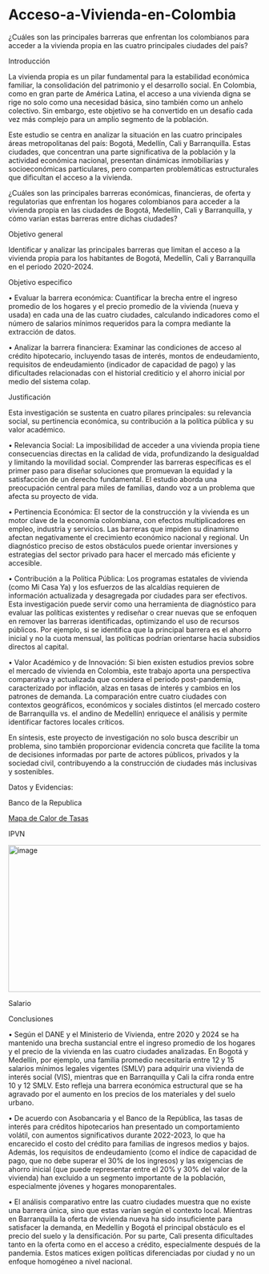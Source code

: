 # Acceso-a-Vivienda-en-Colombia
¿Cuáles son las principales barreras que enfrentan los colombianos para acceder a la vivienda propia en las cuatro principales ciudades del país?

Introducción 

La vivienda propia es un pilar fundamental para la estabilidad económica familiar, la consolidación del patrimonio y el desarrollo social. En Colombia, como en gran parte de América Latina, el acceso a una vivienda digna se rige no solo como una necesidad básica, sino también como un anhelo colectivo. Sin embargo, este objetivo se ha convertido en un desafío cada vez más complejo para un amplio segmento de la población.

Este estudio se centra en analizar la situación en las cuatro principales áreas metropolitanas del país: Bogotá, Medellín, Cali y Barranquilla. Estas ciudades, que concentran una parte significativa de la población y la actividad económica nacional, presentan dinámicas inmobiliarias y socioeconómicas particulares, pero comparten problemáticas estructurales que dificultan el acceso a la vivienda.

¿Cuáles son las principales barreras económicas, financieras, de oferta y regulatorias que enfrentan los hogares colombianos para acceder a la vivienda propia en las ciudades de Bogotá, Medellín, Cali y Barranquilla, y cómo varían estas barreras entre dichas ciudades?

Objetivo general

Identificar y analizar las principales barreras que limitan el acceso a la vivienda propia para los habitantes de Bogotá, Medellín, Cali y Barranquilla en el periodo 2020-2024.


Objetivo especifico 

•	Evaluar la barrera económica: Cuantificar la brecha entre el ingreso promedio de los hogares y el precio promedio de la vivienda (nueva y usada) en cada una de las cuatro ciudades, calculando indicadores como el número de salarios mínimos requeridos para la compra mediante la extracción de datos.

•	Analizar la barrera financiera: Examinar las condiciones de acceso al crédito hipotecario, incluyendo tasas de interés, montos de endeudamiento, requisitos de endeudamiento (indicador de capacidad de pago) y las dificultades relacionadas con el historial crediticio y el ahorro inicial por medio del sistema colap.

Justificación 

Esta investigación se sustenta en cuatro pilares principales: su relevancia social, su pertinencia económica, su contribución a la política pública y su valor académico.

•	Relevancia Social: La imposibilidad de acceder a una vivienda propia tiene consecuencias directas en la calidad de vida, profundizando la desigualdad y limitando la movilidad social. Comprender las barreras específicas es el primer paso para diseñar soluciones que promuevan la equidad y la satisfacción de un derecho fundamental. El estudio aborda una preocupación central para miles de familias, dando voz a un problema que afecta su proyecto de vida.

•	Pertinencia Económica: El sector de la construcción y la vivienda es un motor clave de la economía colombiana, con efectos multiplicadores en empleo, industria y servicios. Las barreras que impiden su dinamismo afectan negativamente el crecimiento económico nacional y regional. Un diagnóstico preciso de estos obstáculos puede orientar inversiones y estrategias del sector privado para hacer el mercado más eficiente y accesible.

•	Contribución a la Política Pública: Los programas estatales de vivienda (como Mi Casa Ya) y los esfuerzos de las alcaldías requieren de información actualizada y desagregada por ciudades para ser efectivos. Esta investigación puede servir como una herramienta de diagnóstico para evaluar las políticas existentes y rediseñar o crear nuevas que se enfoquen en remover las barreras identificadas, optimizando el uso de recursos públicos. Por ejemplo, si se identifica que la principal barrera es el ahorro inicial y no la cuota mensual, las políticas podrían orientarse hacia subsidios directos al capital.

•	Valor Académico y de Innovación: Si bien existen estudios previos sobre el mercado de vivienda en Colombia, este trabajo aporta una perspectiva comparativa y actualizada que considera el periodo post-pandemia, caracterizado por inflación, alzas en tasas de interés y cambios en los patrones de demanda. La comparación entre cuatro ciudades con contextos geográficos, económicos y sociales distintos (el mercado costero de Barranquilla vs. el andino de Medellín) enriquece el análisis y permite identificar factores locales críticos.

En síntesis, este proyecto de investigación no solo busca describir un problema, sino también proporcionar evidencia concreta que facilite la toma de decisiones informadas por parte de actores públicos, privados y la sociedad civil, contribuyendo a la construcción de ciudades más inclusivas y sostenibles.

Datos y Evidencias:

Banco de la Republica

[Mapa de Calor de Tasas](Visualizaciones_BanRep/fig_heatmap_mensual.html)

IPVN

<img width="833" height="293" alt="image" src="https://github.com/user-attachments/assets/04e9c6cb-17dd-498f-954b-f127110fec54" />


Salario



Conclusiones 

•	Según el DANE y el Ministerio de Vivienda, entre 2020 y 2024 se ha mantenido una brecha sustancial entre el ingreso promedio de los hogares y el precio de la vivienda en las cuatro ciudades analizadas. En Bogotá y Medellín, por ejemplo, una familia promedio necesitaría entre 12 y 15 salarios mínimos legales vigentes (SMLV) para adquirir una vivienda de interés social (VIS), mientras que en Barranquilla y Cali la cifra ronda entre 10 y 12 SMLV. Esto refleja una barrera económica estructural que se ha agravado por el aumento en los precios de los materiales y del suelo urbano.

•	De acuerdo con Asobancaria y el Banco de la República, las tasas de interés para créditos hipotecarios han presentado un comportamiento volátil, con aumentos significativos durante 2022-2023, lo que ha encarecido el costo del crédito para familias de ingresos medios y bajos. Además, los requisitos de endeudamiento (como el índice de capacidad de pago, que no debe superar el 30% de los ingresos) y las exigencias de ahorro inicial (que puede representar entre el 20% y 30% del valor de la vivienda) han excluido a un segmento importante de la población, especialmente jóvenes y hogares monoparentales.

•	El análisis comparativo entre las cuatro ciudades muestra que no existe una barrera única, sino que estas varían según el contexto local. Mientras en Barranquilla la oferta de vivienda nueva ha sido insuficiente para satisfacer la demanda, en Medellín y Bogotá el principal obstáculo es el precio del suelo y la densificación. Por su parte, Cali presenta dificultades tanto en la oferta como en el acceso a crédito, especialmente después de la pandemia. Estos matices exigen políticas diferenciadas por ciudad y no un enfoque homogéneo a nivel nacional.
